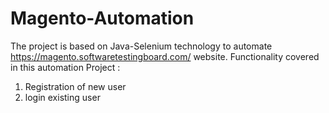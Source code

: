 # Magento-Automation
The project is based on Java-Selenium technology to automate https://magento.softwaretestingboard.com/ website.
Functionality covered in this automation Project :
1. Registration of new user
2. login existing user
